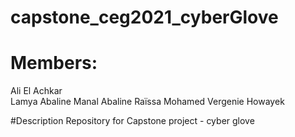 # capstone_ceg2021_cyberGlove

# Members: 
Ali El Achkar  
Lamya Abaline
Manal Abaline
Raïssa Mohamed
Vergenie Howayek 

#Description
Repository for Capstone project - cyber glove

